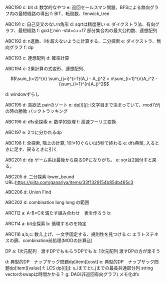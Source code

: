 ABC190
c: bit
d: 数学的なやつ
e: 巡回セールスマン問題、BFSによる無向グラフ内の最短経路の導出
f: BIT、転倒数、fenwick_tree

ABC191
c: 自己交叉のないn角形
d: sqrtは精度悪い
e: ダイクストラ法、有向グラフ、最短経路
f: gcdとmin -std=c++17 部分集合内の最大公約数、連想配列

ABC192
d: n進数、llを超えないように計算する、二分探索
e: ダイクストラ、無向グラフ
f: dp

ABC193
c: 連想配列
d: 確率計算

ABC194
c: 2乗計算の式変形、連想配列、
```math
\sum_{i=2}^{n} \sum_{j=i}^{i-1}(A_i - A_j)^2
=
n\sum_{i=1}^{n}A_i^2 - (\sum_{i=1}^{n}A_j)^2
```
d: windowずらし

ABC195
d: 貪欲法 pairのソート
e: dp[i][j]: i文字目まで決まっていて、mod7がjの時の勝敗 バックトラッキング

ABC196
d: dfs全探索
e: 数学的処理
f: 高速フーリエ変換

ABC197
e: 2つに分かれるdp

ABC198
f: 全探索, 階上の計算, 10!*10ぐらいは5秒で終わる
e: dfs典型, 入るときに足す、戻るときに引く

ABC201
d: dp ゲーム系は最後から戻るDPになりがち。
e: xorは2回付すと戻る。

ABC205
d: 二分探索 lower_bound URL:https://qiita.com/ganariya/items/33f1326154b85db465c3

ABC206
d: Union Find

ABC202
d: combination long long の範囲

ARC112
a: A-B=Cを満たす組み合わせ　表を作ろう
b: 

ARC114
a: bit全探索
b: 循環するのを特定

ARC116
a,b,c: 数え上げ、一文字固定する、規則性を見つける
c: エラトステネスの篩、combination前処理(MODの計算込)

DP
a: 1次元配列　渡すDPでももらうDPでも
b: 1次元配列  渡すDPの方が楽そう

d: 典型的DP　ナップサック問題dp[item][cost]
e: 典型的DP　ナップサック問題dp[item][value] 
f: LCS dp[i][j]: s_iまでとt_jまでの最長共通部分列 string vectorのswapは時間かかる？
g: DAG(非巡回有向グラフ) メモ化dfs